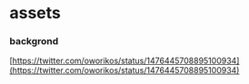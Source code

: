 # assets

### backgrond

[https://twitter.com/oworikos/status/1476445708895100934](https://twitter.com/oworikos/status/1476445708895100934)

